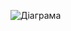 ![Діаграма](https://github.com/ip-85/System-Dynamics/blob/master/Doc/UMLDiagrams/scenarios/guest/registration/diagramOUT/UC1.png)